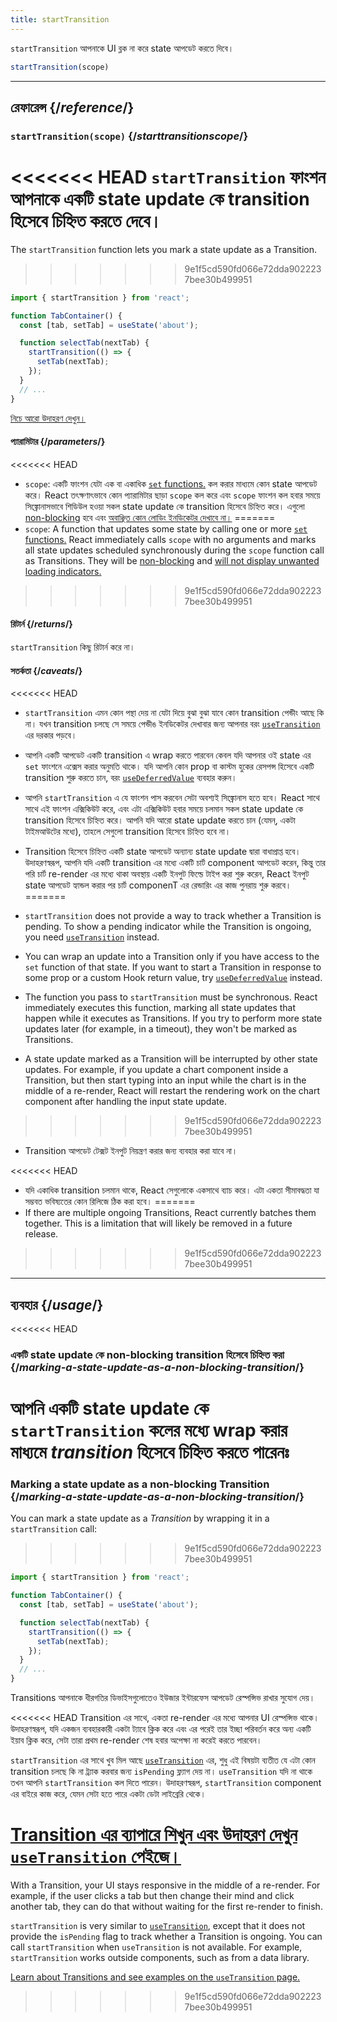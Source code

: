 ```yaml
---
title: startTransition
---
```


<Intro>

`startTransition` আপনাকে UI ব্লক না করে state আপডেট করতে দিবে।

```js
startTransition(scope)
```

</Intro>

<InlineToc />

---

## রেফারেন্স {/*reference*/}

### `startTransition(scope)` {/*starttransitionscope*/}

<<<<<<< HEAD
`startTransition` ফাংশন আপনাকে একটি state update কে transition হিসেবে চিহ্নিত করতে দেবে।
=======
The `startTransition` function lets you mark a state update as a Transition.
>>>>>>> 9e1f5cd590fd066e72dda9022237bee30b499951

```js {7,9}
import { startTransition } from 'react';

function TabContainer() {
  const [tab, setTab] = useState('about');

  function selectTab(nextTab) {
    startTransition(() => {
      setTab(nextTab);
    });
  }
  // ...
}
```

[নিচে আরো উদাহরণ দেখুন।](#usage)

#### প্যারামিটার {/*parameters*/}

<<<<<<< HEAD
* `scope`: একটি ফাংশন যেটা এক বা একাধিক [`set` functions.](/reference/react/useState#setstate) কল করার মাধ্যমে কোন state আপডেট করে। React তৎক্ষণাৎভাবে কোন প্যারামিটার ছাড়া `scope` কল করে এবং `scope` ফাংশন কল হবার সময়ে সিঙ্ক্রোনাসভাবে শিডিউল হওয়া সকল state update কে transition হিসেবে চিহ্নিত করে। এগুলো [non-blocking](/reference/react/useTransition#marking-a-state-update-as-a-non-blocking-transition) হবে এবং [অবাঞ্ছিত কোন লোডিং ইনডিকেটর দেখাবে না।](/reference/react/useTransition#preventing-unwanted-loading-indicators)
=======
* `scope`: A function that updates some state by calling one or more [`set` functions.](/reference/react/useState#setstate) React immediately calls `scope` with no arguments and marks all state updates scheduled synchronously during the `scope` function call as Transitions. They will be [non-blocking](/reference/react/useTransition#marking-a-state-update-as-a-non-blocking-transition) and [will not display unwanted loading indicators.](/reference/react/useTransition#preventing-unwanted-loading-indicators)
>>>>>>> 9e1f5cd590fd066e72dda9022237bee30b499951

#### রিটার্ন {/*returns*/}

`startTransition` কিছু রিটার্ন করে না।

#### সতর্কতা {/*caveats*/}

<<<<<<< HEAD
* `startTransition` এমন কোন পন্থা দেয় না যেটা দিয়ে বুঝা বুঝা যাবে কোন transition পেন্ডীং আছে কি না। যখন transition চলছে সে সময়ে পেন্ডীঙ ইনডিকেটর দেখাবার জন্য আপনার বরং [`useTransition`](/reference/react/useTransition) এর দরকার পড়বে।

* আপনি একটি আপডেট একটি transition এ wrap করতে পারবেন কেবল যদি আপনার ওই state এর `set` ফাংশনে এক্সেস করার অনুমতি থাকে। যদি আপনি কোন prop বা কাস্টম হুকের রেসপন্স হিসেবে একটি transition শুরু করতে চান, বরং [`useDeferredValue`](/reference/react/useDeferredValue) ব্যবহার করুন। 

* আপনি `startTransition` এ যে ফাংশন পাস করবেন সেটা অবশ্যই সিঙ্ক্রোনাস হতে হবে। React সাথে সাথে এই ফাংশন এক্সিকিউট করে, এবং এটা এক্সিকিউট হবার সময়ে চলমান সকল state update কে transition হিসেবে চিহ্নিত করে। আপনি যদি আরো state update করতে চান (যেমন্, একটা টাইমআউটের মধ্যে), তাহলে সেগুলো transition হিসেবে চিহ্নিত হবে না।

* Transition হিসেবে চিহ্নিত একটি state আপডেট অন্যান্য state update দ্বারা বাধাপ্রাপ্ত হবে। উদাহরণস্বরূপ, আপনি যদি একটি transition এর মধ্যে একটি চার্ট component আপডেট করেন, কিন্তু তার পরি চার্ট re-render এর মধ্যে থাকা অবস্থায় একটি ইনপুট ফিল্ডে টাইপ করা শুরু করেন, React ইনপুট state আপডেট হ্যান্ডল করার পর চার্ট componenT এর রেন্ডারিং এর কাজ পুনরায় শুরু করবে।
=======
* `startTransition` does not provide a way to track whether a Transition is pending. To show a pending indicator while the Transition is ongoing, you need [`useTransition`](/reference/react/useTransition) instead.

* You can wrap an update into a Transition only if you have access to the `set` function of that state. If you want to start a Transition in response to some prop or a custom Hook return value, try [`useDeferredValue`](/reference/react/useDeferredValue) instead.

* The function you pass to `startTransition` must be synchronous. React immediately executes this function, marking all state updates that happen while it executes as Transitions. If you try to perform more state updates later (for example, in a timeout), they won't be marked as Transitions.

* A state update marked as a Transition will be interrupted by other state updates. For example, if you update a chart component inside a Transition, but then start typing into an input while the chart is in the middle of a re-render, React will restart the rendering work on the chart component after handling the input state update.
>>>>>>> 9e1f5cd590fd066e72dda9022237bee30b499951

* Transition আপডেট টেক্সট ইনপুট নিয়ন্ত্রণ করার জন্য ব্যবহার করা যাবে না।

<<<<<<< HEAD
* যদি একাধিক transition চলমান থাকে, React সেগুলোকে একসাথে ব্যাচ করে। এটা একতা সীমাবদ্ধতা যা সম্ভবত ভবিষ্যতের কোন রিলিজে ঠিক করা হবে।
=======
* If there are multiple ongoing Transitions, React currently batches them together. This is a limitation that will likely be removed in a future release.
>>>>>>> 9e1f5cd590fd066e72dda9022237bee30b499951

---

## ব্যবহার {/*usage*/}

<<<<<<< HEAD
### একটি state update কে non-blocking transition হিসেবে চিহ্নিত করা {/*marking-a-state-update-as-a-non-blocking-transition*/}

আপনি একটি state update কে `startTransition` কলের মধ্যে wrap করার মাধ্যমে *transition* হিসেবে চিহ্নিত করতে পারেনঃ
=======
### Marking a state update as a non-blocking Transition {/*marking-a-state-update-as-a-non-blocking-transition*/}

You can mark a state update as a *Transition* by wrapping it in a `startTransition` call:
>>>>>>> 9e1f5cd590fd066e72dda9022237bee30b499951

```js {7,9}
import { startTransition } from 'react';

function TabContainer() {
  const [tab, setTab] = useState('about');

  function selectTab(nextTab) {
    startTransition(() => {
      setTab(nextTab);
    });
  }
  // ...
}
```

Transitions আপনাকে ধীরগতির ডিভাইসগুলোতেও ইউজার ইন্টারফেস আপডেট রেস্পন্সিভ রাখার সুযোগ দেয়।

<<<<<<< HEAD
Transition এর সাথে, একতা re-render এর মধ্যে আপনার UI রেস্পন্সিভ থাকে। উদাহরণস্বরূপ, যদি একজন ব্যবহারকারী একটা ট্যাবে ক্লিক করে এবং এর পরেই তার ইচ্ছা পরিবর্তন করে অন্য একটি ইয়াব ক্লিক করে, সেটা তারা প্রথম re-render শেষ হবার অপেক্ষা না করেই করতে পারবেন।

<Note>

`startTransition` এর সাথে খুব মিল আছে [`useTransition`](/reference/react/useTransition) এর, শুধু এই বিষয়টা ব্যতীত যে এটা কোন transition চলছে কি না ট্র্যাক করবার জন্য `isPending` ফ্ল্যাগ দেয় না। `useTransition` যদি না থাকে তখন আপনি  `startTransition` কল দিতে পারেন। উদাহরণস্বরূপ, `startTransition` component এর বাইরে কাজ করে, যেমন সেটা হতে পারে একটা ডেটা লাইব্রেরি থেকে।

[Transition এর ব্যাপারে শিখুন এবং উদাহরণ দেখুন `useTransition` পেইজে।](/reference/react/useTransition)
=======
With a Transition, your UI stays responsive in the middle of a re-render. For example, if the user clicks a tab but then change their mind and click another tab, they can do that without waiting for the first re-render to finish.

<Note>

`startTransition` is very similar to [`useTransition`](/reference/react/useTransition), except that it does not provide the `isPending` flag to track whether a Transition is ongoing. You can call `startTransition` when `useTransition` is not available. For example, `startTransition` works outside components, such as from a data library.

[Learn about Transitions and see examples on the `useTransition` page.](/reference/react/useTransition)
>>>>>>> 9e1f5cd590fd066e72dda9022237bee30b499951

</Note>

